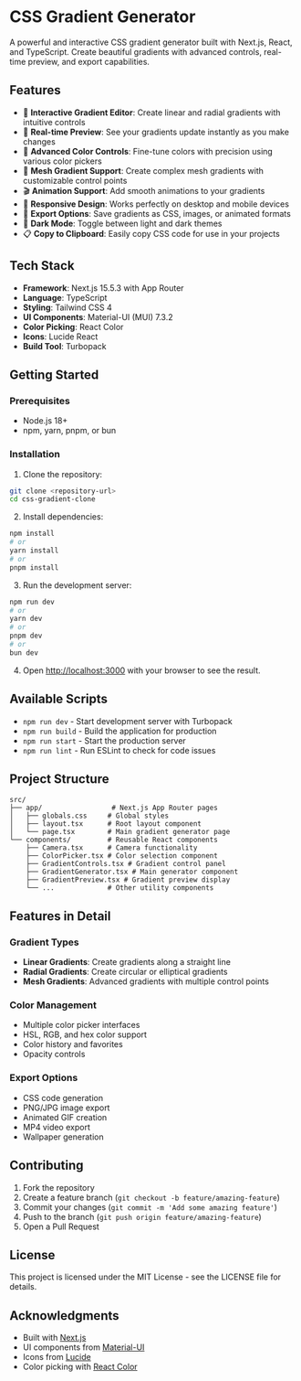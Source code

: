 # CSS Gradient Generator

A powerful and interactive CSS gradient generator built with Next.js, React, and TypeScript. Create beautiful gradients with advanced controls, real-time preview, and export capabilities.

## Features

- 🎨 **Interactive Gradient Editor**: Create linear and radial gradients with intuitive controls
- 🎯 **Real-time Preview**: See your gradients update instantly as you make changes
- 🌈 **Advanced Color Controls**: Fine-tune colors with precision using various color pickers
- 📐 **Mesh Gradient Support**: Create complex mesh gradients with customizable control points
- 🎬 **Animation Support**: Add smooth animations to your gradients
- 📱 **Responsive Design**: Works perfectly on desktop and mobile devices
- 💾 **Export Options**: Save gradients as CSS, images, or animated formats
- 🌙 **Dark Mode**: Toggle between light and dark themes
- 📋 **Copy to Clipboard**: Easily copy CSS code for use in your projects

## Tech Stack

- **Framework**: Next.js 15.5.3 with App Router
- **Language**: TypeScript
- **Styling**: Tailwind CSS 4
- **UI Components**: Material-UI (MUI) 7.3.2
- **Color Picking**: React Color
- **Icons**: Lucide React
- **Build Tool**: Turbopack

## Getting Started

### Prerequisites

- Node.js 18+ 
- npm, yarn, pnpm, or bun

### Installation

1. Clone the repository:
```bash
git clone <repository-url>
cd css-gradient-clone
```

2. Install dependencies:
```bash
npm install
# or
yarn install
# or
pnpm install
```

3. Run the development server:
```bash
npm run dev
# or
yarn dev
# or
pnpm dev
# or
bun dev
```

4. Open [http://localhost:3000](http://localhost:3000) with your browser to see the result.

## Available Scripts

- `npm run dev` - Start development server with Turbopack
- `npm run build` - Build the application for production
- `npm run start` - Start the production server
- `npm run lint` - Run ESLint to check for code issues

## Project Structure

```
src/
├── app/                 # Next.js App Router pages
│   ├── globals.css     # Global styles
│   ├── layout.tsx      # Root layout component
│   └── page.tsx        # Main gradient generator page
└── components/         # Reusable React components
    ├── Camera.tsx      # Camera functionality
    ├── ColorPicker.tsx # Color selection component
    ├── GradientControls.tsx # Gradient control panel
    ├── GradientGenerator.tsx # Main generator component
    ├── GradientPreview.tsx # Gradient preview display
    └── ...             # Other utility components
```

## Features in Detail

### Gradient Types
- **Linear Gradients**: Create gradients along a straight line
- **Radial Gradients**: Create circular or elliptical gradients
- **Mesh Gradients**: Advanced gradients with multiple control points

### Color Management
- Multiple color picker interfaces
- HSL, RGB, and hex color support
- Color history and favorites
- Opacity controls

### Export Options
- CSS code generation
- PNG/JPG image export
- Animated GIF creation
- MP4 video export
- Wallpaper generation

## Contributing

1. Fork the repository
2. Create a feature branch (`git checkout -b feature/amazing-feature`)
3. Commit your changes (`git commit -m 'Add some amazing feature'`)
4. Push to the branch (`git push origin feature/amazing-feature`)
5. Open a Pull Request

## License

This project is licensed under the MIT License - see the LICENSE file for details.

## Acknowledgments

- Built with [Next.js](https://nextjs.org/)
- UI components from [Material-UI](https://mui.com/)
- Icons from [Lucide](https://lucide.dev/)
- Color picking with [React Color](https://casesandberg.github.io/react-color/)

